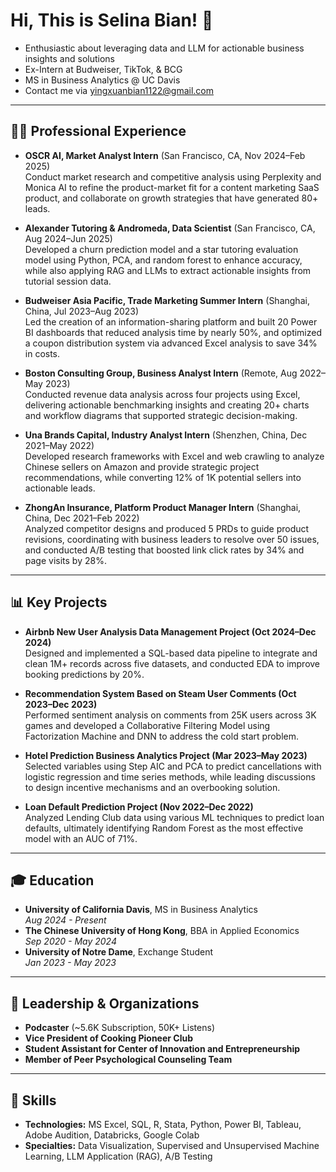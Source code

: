 # Hi, This is Selina Bian! 👋  
- Enthusiastic about leveraging data and LLM for actionable business insights and solutions
- Ex-Intern at Budweiser, TikTok, & BCG
- MS in Business Analytics @ UC Davis
- Contact me via yingxuanbian1122@gmail.com 

---

## 🧑‍💼 Professional Experience  

- **OSCR AI, Market Analyst Intern** (San Francisco, CA, Nov 2024–Feb 2025)  
  Conduct market research and competitive analysis using Perplexity and Monica AI to refine the product-market fit for a content marketing SaaS product, and collaborate on growth strategies that have generated 80+ leads.

- **Alexander Tutoring & Andromeda, Data Scientist** (San Francisco, CA, Aug 2024–Jun 2025)  
  Developed a churn prediction model and a star tutoring evaluation model using Python, PCA, and random forest to enhance accuracy, while also applying RAG and LLMs to extract actionable insights from tutorial session data.

- **Budweiser Asia Pacific, Trade Marketing Summer Intern** (Shanghai, China, Jul 2023–Aug 2023)  
  Led the creation of an information-sharing platform and built 20 Power BI dashboards that reduced analysis time by nearly 50%, and optimized a coupon distribution system via advanced Excel analysis to save 34% in costs.

- **Boston Consulting Group, Business Analyst Intern** (Remote, Aug 2022–May 2023)  
  Conducted revenue data analysis across four projects using Excel, delivering actionable benchmarking insights and creating 20+ charts and workflow diagrams that supported strategic decision-making.

- **Una Brands Capital, Industry Analyst Intern** (Shenzhen, China, Dec 2021–May 2022)  
  Developed research frameworks with Excel and web crawling to analyze Chinese sellers on Amazon and provide strategic project recommendations, while converting 12% of 1K potential sellers into actionable leads.

- **ZhongAn Insurance, Platform Product Manager Intern** (Shanghai, China, Dec 2021–Feb 2022)  
  Analyzed competitor designs and produced 5 PRDs to guide product revisions, coordinating with business leaders to resolve over 50 issues, and conducted A/B testing that boosted link click rates by 34% and page visits by 28%.
  

---

## 📊 Key Projects  

- **Airbnb New User Analysis Data Management Project (Oct 2024–Dec 2024)**  
  Designed and implemented a SQL-based data pipeline to integrate and clean 1M+ records across five datasets, and conducted EDA to improve booking predictions by 20%.

- **Recommendation System Based on Steam User Comments (Oct 2023–Dec 2023)**  
  Performed sentiment analysis on comments from 25K users across 3K games and developed a Collaborative Filtering Model using Factorization Machine and DNN to address the cold start problem.

- **Hotel Prediction Business Analytics Project (Mar 2023–May 2023)**  
  Selected variables using Step AIC and PCA to predict cancellations with logistic regression and time series methods, while leading discussions to design incentive mechanisms and an overbooking solution.

- **Loan Default Prediction Project (Nov 2022–Dec 2022)**  
  Analyzed Lending Club data using various ML techniques to predict loan defaults, ultimately identifying Random Forest as the most effective model with an AUC of 71%.


---

## 🎓 Education  
- **University of California Davis**, MS in Business Analytics  
  *Aug 2024 - Present*  
- **The Chinese University of Hong Kong**, BBA in Applied Economics  
  *Sep 2020 - May 2024*  
- **University of Notre Dame**, Exchange Student  
  *Jan 2023 - May 2023*  

---

## 🏉 Leadership & Organizations  
- **Podcaster** (~5.6K Subscription, 50K+ Listens)  
- **Vice President of Cooking Pioneer Club**  
- **Student Assistant for Center of Innovation and Entrepreneurship**  
- **Member of Peer Psychological Counseling Team**  

---

## 💼 Skills  
- **Technologies:** MS Excel, SQL, R, Stata, Python, Power BI, Tableau, Adobe Audition, Databricks, Google Colab  
- **Specialties:** Data Visualization, Supervised and Unsupervised Machine Learning, LLM Application (RAG), A/B Testing  



